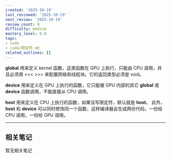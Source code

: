 ```yaml
---
created: '2025-10-19'
last_reviewed: '2025-10-19'
next_review: '2025-10-19'
review_count: 0
difficulty: medium
mastery_level: 0.0
tags:
- cuda
- cuda/限定符.md
related_outlines: []
---
```




__global__ 用来定义 kernel 函数，这类函数在 GPU 上执行，只能由 CPU 调用，并且必须用 <<< >>> 来配置网格和线程块。它的返回类型必须是 void。

__device__ 用来定义在 GPU 上执行的函数，它只能被 GPU 内部的其它 __global__ 或 __device__ 函数调用，不能直接从 CPU 调用。

__host__ 用来定义在 CPU 上执行的函数，如果没写限定符，默认就是 __host__。
此外，__host__ 和 __device__ 可以同时修饰同一个函数，这样编译器会生成两份代码，一份给 CPU 调用，一份给 GPU 调用。

---

## 相关笔记
<!-- 自动生成 -->

暂无相关笔记

